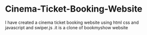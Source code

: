 # Cinema-Ticket-Booking-Website
I have created a cinema ticket booking website using html css and javascript and swiper.js .it is a clone of bookmyshow website
